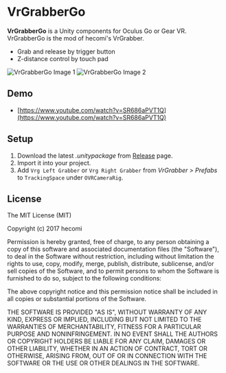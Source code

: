 VrGrabberGo
=========

**VrGrabberGo** is a Unity components for Oculus Go or Gear VR.
VrGrabberGo is the mod of hecomi's VrGrabber.

-   Grab and release by trigger button
-   Z-distance control by touch pad


![VrGrabberGo Image 1](https://ryokosaka.github.io/image/vrgrabbergo/vrgrabbergo1.jpg)
![VrGrabberGo Image 2](https://ryokosaka.github.io/image/vrgrabbergo/vrgrabbergo2.jpg)


Demo
----

-   [https://www.youtube.com/watch?v=SR686aPVT1Q](https://www.youtube.com/watch?v=SR686aPVT1Q)

Setup
-------

1.  Download the latest *.unitypackage* from [Release](https://github.com/ryokosaka/VrGrabberGo/releases) page.
2.  Import it into your project.
3.  Add `Vrg Left Grabber` or `Vrg Right Grabber` from *VrGrabber > Prefabs*
    to `TrackingSpace` under `OVRCameraRig`.

License
-------

The MIT License (MIT)

Copyright (c) 2017 hecomi

Permission is hereby granted, free of charge, to any person obtaining a copy of
this software and associated documentation files (the "Software"), to deal in
the Software without restriction, including without limitation the rights to
use, copy, modify, merge, publish, distribute, sublicense, and/or sell copies of
the Software, and to permit persons to whom the Software is furnished to do so,
subject to the following conditions:

The above copyright notice and this permission notice shall be included in all
copies or substantial portions of the Software.

THE SOFTWARE IS PROVIDED "AS IS", WITHOUT WARRANTY OF ANY KIND, EXPRESS OR
IMPLIED, INCLUDING BUT NOT LIMITED TO THE WARRANTIES OF MERCHANTABILITY, FITNESS
FOR A PARTICULAR PURPOSE AND NONINFRINGEMENT. IN NO EVENT SHALL THE AUTHORS OR
COPYRIGHT HOLDERS BE LIABLE FOR ANY CLAIM, DAMAGES OR OTHER LIABILITY, WHETHER
IN AN ACTION OF CONTRACT, TORT OR OTHERWISE, ARISING FROM, OUT OF OR IN
CONNECTION WITH THE SOFTWARE OR THE USE OR OTHER DEALINGS IN THE SOFTWARE.
